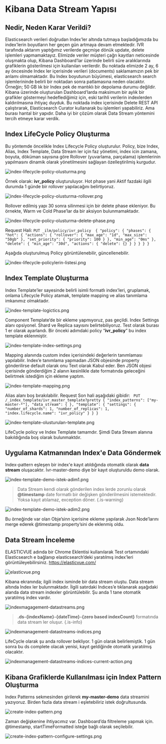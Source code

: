 # Kibana Data Stream Yapısı

## Nedir, Neden Karar Verildi?

Elasticsearch verileri doğrudan Index’ler altında tutmaya başladığımızda bu index’lerin boyutların her geçen gün artmaya devam etmektedir. IVR tarafında aktarım yaptığımız verilerde geçmişe dönük update, delete işlemleri yapmamaktayız. Elimizde veriler müşteri çağrı kayıtları neticesinde oluşmakta olup, Kibana Dashboard’lar üzerinde belirli süre aralıklarında grafiklerin gösterilmesi için kullanılan verilerdir.
Bu noktada elimizde 2 ay, 6 ay öncesinde Index ler içerisinde verileri (documents) saklamamızın pek bir anlamı olmamaktadır. Bu Index boyutunun büyümesi, elasticsearch search işlemlerininde belirli bir noktadan sonra patlamasına neden olacaktır. Örneğin; 50 GB lık bir Index pek de mantıklı bir depolama durumu değildir.
Kibana üzerinde oluşturulan Dashboard’larda maksimum bir aylık bir grafikler göstermeyi hedeflediğimiz için, eski tarihli verilerin indexlerden kaldırılmasına ihtiyaç duyduk.
Bu noktada index içerisinde Delete REST API çalıştırarak, Elasticsearch Curator kullanarak bu işlemleri yapabiliriz. Ama burası hantal bir yapıdır.
Daha iyi bir çözüm olarak Data Stream yöntemini tercih etmeye karar verdik.

## Index LifeCycle Policy Oluşturma 

Bu yöntemde öncelikle Index Lifecycle Policy oluşturulur. Policy, bize Index, Alias, Index Template, Data Stream ler için faz yönetimi, index icin zamana, boyuta, döküman sayısına göre Rollover (yuvarlama, parçalama) işlemlerinin yapılmasını dinamik olarak yönetilmesini sağlayan özelleştirilmiş kurgudur.

![index-lifecycle-policy-olusturma.png](/urunler/index-lifecycle-policy-olusturma.png)

Örnek olarak: **ivr_policy** oluşturuluyor.
Hot phase yani Aktif fazdaki ilgili durumda 1 günde bir rollover yapılacağını belirtiyoruz.

![index-lifecycle-policy-olusturma-rollover.png](/urunler/index-lifecycle-policy-olusturma-rollover.png)

Rollover edilmiş yapı 30 sonra silinmesi için bir delete phase ekleniyor. Bu örnekte, Warm ve Cold Phase’lar da bir aksiyon bulunmamaktadır.

![index-lifecycle-policy-olusturma-delete-phase.png](/urunler/index-lifecycle-policy-olusturma-delete-phase.png)

Request Hali:
`PUT _ilm/policy/ivr_policy 
{ "policy": { "phases": { "hot": { "actions": { "rollover": { "max_age": "1d", "max_size": "50gb" }, "set_priority": { "priority": 100 } }, "min_age": "0ms" }, "delete": { "min_age": "30d", "actions": { "delete": {} } } } } }
`

Aşağıda oluşturulmuş Policy görüntülenebilir, güncellenebilir.

![index-lifecycle-policylerin-listesi.png](/urunler/index-lifecycle-policylerin-listesi.png)

## Index Template Oluşturma

Index Template’ler sayesinde belirli isimli formatlı index’leri, gruplamak, onlama Lifecycle Policy atamak, template mapping ve alias tanımlama imkanımız olmaktadır.

![index-template-logictics.png](/urunler/index-template-logictics.png)

Component Template’de bir ekleme yapmıyoruz, pas geçildi.
Index Settings alanı opsiyonel.  Shard ve Replica sayısını belirtebiliyoruz. Test olarak burası 1 er olarak ayarlandı. Bir önceki adımdaki policy “**ivr_policy**” bu index template eklenmiştir.

![index-template-index-settings.png](/urunler/index-template-index-settings.png)

Mapping alanında custom index içerisindeki değerlerin tanımlaması yapılabilir. Index’e tanımlama yapmadan JSON objesinde property gönderilirse default olarak onu Text olarak Kabul eder. Ben JSON objesi içerisinde gönderdiğim 2 alanın kesinlikle date formatında geleceğini belirtmek istediğim için ekleme yaptım.

![index-template-mapping.png](/urunler/index-template-mapping.png)

Alias alanı boş bırakılabilir. 
Request Son hali aşağıdaki gibidir: 
`
PUT /_index_template/ivr_master_template?pretty
{ "index_patterns": ["my-master-*"], "data_stream": { }, "template": { "settings": { "number_of_shards": 1, "number_of_replicas": 1, "index.lifecycle.name": "ivr_policy" } } }`

![index-template-olusturulan-template.png](/urunler/index-template-olusturulan-template.png)

LifeCycle policy ve Index Template tamamdır. Şimdi Data Stream alanına bakıldığında boş olarak bulunmaktdır.

## Uygulama Katmanından Index'e Data Göndermek

Index-pattern eşleşen bir index'e kayıt atıldığında otomatik olarak **data stream** oluşacaktır.
İvr-master-demo diye bir kayıt oluşturuldu demo olarak.

![index-template-demo-istek-adim1.png](/urunler/index-template-demo-istek-adim1.png)

> Data Stream kendi olarak gönderilen index lerde zorunlu olarak **@timestamp** date formatlı bir değişken gönderilmesini istemektedir. Yoksa kayıt atılamaz, exception döner.
{.is-warning}


![index-template-demo-istek-adim2.png](/urunler/index-template-demo-istek-adim2.png)

Bu örneğinde var olan Obje’sinn içerisine ekleme yapılarak  Json Node’larını merge ederek @timestamp property’sini de eklenmiş oldu.

## Data Stream İnceleme

ELASTICVUE adında bir Chrome Eklentisi kullanılarak Test ortamındaki Elasticsearch e bağlanıp elasticsearch’deki yaratılmış index’leri görüntüleyebilirsiniz.
https://elasticvue.com/

![elasticvue.png](/urunler/elasticvue.png)

Kibana ekranında; ilgili index isminde bir data stream oluştu. Data stream altında Index ler bulunmaktadır. İlgili satırdaki Indıces’e tıklanarak aşağıdaki alanda data stream indexler görüntülebilir. 
Şu anda 1 tane otomatik yaratılmış index vardır. 

![indexmagagement-datastreams.png](/urunler/indexmagagement-datastreams.png)

> **.ds-{indexName}-{dateTime}-{zero based indexCount}** formatında data stream ler oluşur.
{.is-info}

![indexmanagement-datastreams-indices.png](/urunler/indexmanagement-datastreams-indices.png)

LifeCycle olarak şu anda rollover bekliyor. 1 gün olarak belirlemiştik. 1 gün sonra bu ds complete olacak yenisi, kayıt geldiğinde otomatik yaratılmış olacaktır.

![indexmanagement-datastreams-indices-current-action.png](/urunler/indexmanagement-datastreams-indices-current-action.png)

## Kibana Grafiklerde Kullanılması için Index Pattern Oluşturma

Index Patterns sekmesinden girilerek **my-master-demo** data streamini yazıyoruz. Birden fazla data stream i eşletebiliriz istek doğrultusunda.

![create-index-pattern.png](/urunler/create-index-pattern.png)

Zaman değişkenine ihtiyacımız var. Dashboard’da filtreleme yapmak için. @timestamp, startTimeFormatted isteğe bağlı olarak seçilebilir.

![create-index-pattern-configure-settings.png](/urunler/create-index-pattern-configure-settings.png)
